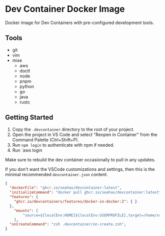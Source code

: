 # Dev Container Docker Image

Docker image for Dev Containers with pre-configured development tools.

## Tools

- git
- vim
- mise
  - aws
  - doctl
  - node
  - pnpm
  - python
  - go
  - java
  - rustc

## Getting Started

1. Copy the `.devcontainer` directory to the root of your project.
2. Open the project in VS Code and select "Reopen in Container" from the
   Command Palette (Ctrl+Shift+P).
3. Run `npm login` to authenticate with npm if needed.
4. Run `aws login

Make sure to rebuild the dev container occasionally to pull in any updates.

If you don't want the VSCode customizations and settings, then this is the minimal recommended `devcontainer.json` content.

```json
{
  "dockerFile": "ghcr.io/seahax/devcontainer:latest",
  "initializeCommand": "docker pull ghcr.io/seahax/devcontainer:latest",
  "features": {
    "ghcr.io/devcontainers/features/docker-in-docker:2": { }
  },
	"mounts": [
		"source=${localEnv:HOME}${localEnv:USERPROFILE},target=/home/vscode/.remote,type=bind"
	],
  "onCreateCommand": "zsh .devcontainer/on-create.zsh",
}
```
